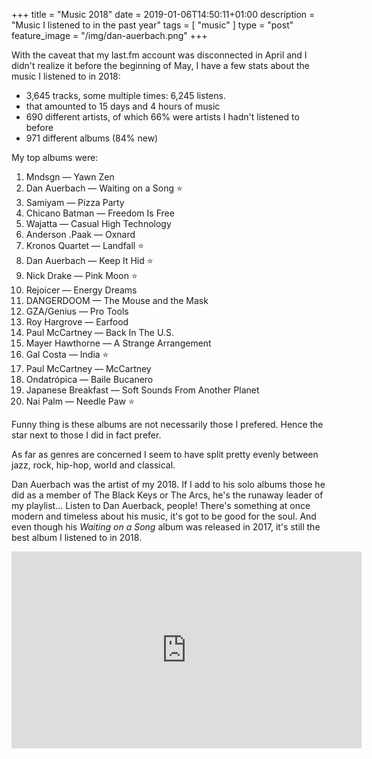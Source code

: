 +++
title = "Music 2018"
date = 2019-01-06T14:50:11+01:00
description = "Music I listened to in the past year"
tags = [ "music" ]
type = "post"
feature_image = "/img/dan-auerbach.png"
+++

With the caveat that my last.fm account was disconnected in April and I didn't realize it before the beginning of May, I have a few stats about the music I listened to in 2018:

- 3,645 tracks, some multiple times: 6,245 listens.
- that amounted to 15 days and 4 hours of music
- 690 different artists, of which 66% were artists I hadn't listened to before
- 971 different albums (84% new)

My top albums were:

1. Mndsgn — Yawn Zen
1. Dan Auerbach — Waiting on a Song ⭐
1. Samiyam — Pizza Party
1. Chicano Batman — Freedom Is Free	
1. Wajatta — Casual High Technology	
1. Anderson .Paak — Oxnard
1. Kronos Quartet — Landfall ⭐
1. Dan Auerbach — Keep It Hid ⭐
1. Nick Drake — Pink Moon ⭐
1. Rejoicer — Energy Dreams
1. DANGERDOOM — The Mouse and the Mask 
1. GZA/Genius — Pro Tools
1. Roy Hargrove — Earfood
1. Paul McCartney — Back In The U.S.
1. Mayer Hawthorne — A Strange Arrangement
1. Gal Costa — India ⭐
1. Paul McCartney — McCartney 
1. Ondatrópica — Baile Bucanero	
1. Japanese Breakfast — Soft Sounds From Another Planet
1. Nai Palm — Needle Paw ⭐

Funny thing is these albums are not necessarily those I prefered. Hence the star next to those I did in fact prefer.

As far as genres are concerned I seem to have split pretty evenly between jazz, rock, hip-hop, world and classical.

Dan Auerbach was the artist of my 2018. If I add to his solo albums those he did as a member of The Black Keys or The Arcs, he's the runaway leader of my playlist... Listen to Dan Auerback, people! There's something at once modern and timeless about his music, it's got to be good for the soul. And even though his _Waiting on a Song_ album was released in 2017, it's still the best album I listened to in 2018.

<iframe width="560" height="315" src="https://www.youtube.com/embed/SrE2x4S2sQY" frameborder="0" allow="accelerometer; autoplay; encrypted-media; gyroscope; picture-in-picture" allowfullscreen></iframe>